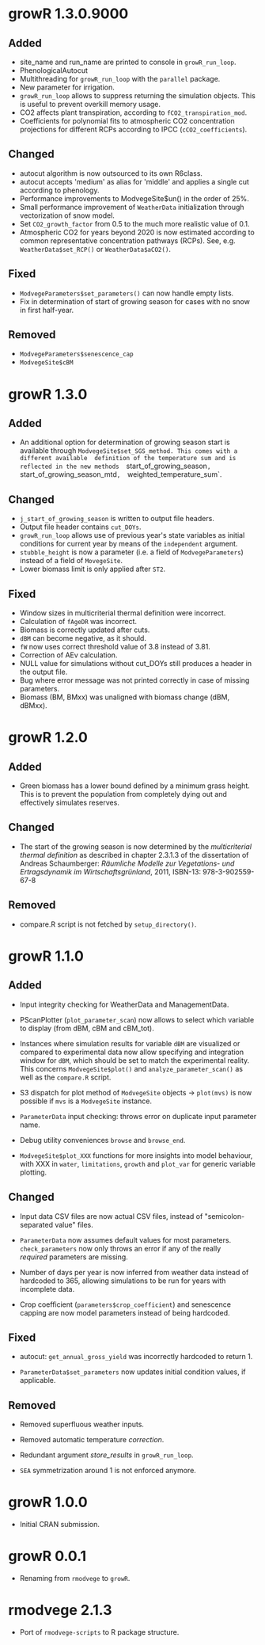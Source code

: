 # growR 1.3.0.9000

## Added

* site_name and run_name are printed to console in `growR_run_loop`.
* PhenologicalAutocut
* Multithreading for `growR_run_loop` with the `parallel` package.
* New parameter for irrigation.
* `growR_run_loop` allows to suppress returning the simulation objects. This 
  is useful to prevent overkill memory usage.
* CO2 affects plant transpiration, according to `fCO2_transpiration_mod`.
* Coefficients for polynomial fits to atmospheric CO2 concentration 
  projections for different RCPs according to IPCC (`cCO2_coefficients`).

## Changed

* autocut algorithm is now outsourced to its own R6class.
* autocut accepts 'medium' as alias for 'middle' and applies a single cut 
  according to phenology.
* Performance improvements to ModvegeSite$un() in the order of 25%.
* Small performance improvement of `WeatherData` initialization through 
  vectorization of snow model.
* Set `CO2_growth_factor` from 0.5 to the much more realistic value of 0.1.
* Atmospheric CO2 for years beyond 2020 is now estimated according to common 
  representative concentration pathways (RCPs). See, e.g. `WeatherData$set_RCP()`
  or `WeatherData$aCO2()`.

## Fixed

* `ModvegeParameters$set_parameters()` can now handle empty lists.
* Fix in determination of start of growing season for cases with no snow in 
  first half-year.

## Removed

* `ModvegeParameters$senescence_cap`
* `ModvegeSite$cBM`

# growR 1.3.0

## Added

* An additional option for determination of growing season start is available 
  through `ModvegeSite$set_SGS_method. This comes with a different available 
  definition of the temperature sum and is reflected in the new methods 
  `start_of_growing_season`, `start_of_growing_season_mtd`, 
  `weighted_temperature_sum`.

## Changed

* `j_start_of_growing_season` is written to output file headers.
* Output file header contains `cut_DOYs`.
* `growR_run_loop` allows use of previous year's state variables as initial 
  conditions for current year by means of the `independent` argument.
* `stubble_height` is now a parameter (i.e. a field of `ModvegeParameters`) 
  instead of a field of `MovegeSite`.
* Lower biomass limit is only applied after `ST2`.

## Fixed

* Window sizes in multicriterial thermal definition were incorrect.
* Calculation of `fAgeDR` was incorrect.
* Biomass is correctly updated after cuts.
* `dBM` can become negative, as it should.
* `fW` now uses correct threshold value of 3.8 instead of 3.81.
* Correction of AEv calculation.
* NULL value for simulations without cut_DOYs still produces a header in the 
  output file.
* Bug where error message was not printed correctly in case of missing 
  parameters.
* Biomass (BM, BMxx) was unaligned with biomass change (dBM, dBMxx).

# growR 1.2.0

## Added

* Green biomass has a lower bound defined by a minimum grass height. This is 
  to prevent the population from completely dying out and effectively 
  simulates reserves.

## Changed

* The start of the growing season is now determined by the *multicriterial 
  thermal definition* as described in chapter 2.3.1.3 of the dissertation of 
  Andreas Schaumberger:
  *Räumliche Modelle zur Vegetations- und Ertragsdynamik im 
  Wirtschaftsgrünland*, 2011, ISBN-13: 978-3-902559-67-8

## Removed

* compare.R script is not fetched by `setup_directory()`.

# growR 1.1.0

## Added

* Input integrity checking for WeatherData and ManagementData.

* PScanPlotter (`plot_parameter_scan`) now allows to select which variable to 
  display (from dBM, cBM and cBM_tot).

* Instances where simulation results for variable `dBM` are visualized or 
  compared to experimental data now allow specifying and integration window 
  for `dBM`, which should be set to match the experimental reality. This 
  concerns `ModvegeSite$plot()` and `analyze_parameter_scan()` as well as the 
  `compare.R` script.

* S3 dispatch for plot method of `ModvegeSite` objects -> `plot(mvs)` is now 
  possible if `mvs` is a `ModvegeSite` instance.

* `ParameterData` input checking: throws error on duplicate input parameter 
  name.

* Debug utility conveniences `browse` and `browse_end`.

* `ModvegeSite$plot_XXX` functions for more insights into model behaviour, 
  with XXX in `water`, `limitations`, `growth` and `plot_var` for generic 
  variable plotting.

## Changed

* Input data CSV files are now actual CSV files, instead of 
  "semicolon-separated value" files.

* `ParameterData` now assumes default values for most parameters. 
  `check_parameters` now only throws an error if any of the really  
  *required* parameters are missing.

* Number of days per year is now inferred from weather data instead of 
  hardcoded to 365, allowing simulations to be run for years with incomplete 
  data.

* Crop coefficient (`parameters$crop_coefficient`) and senescence capping are 
  now model parameters instead of being hardcoded.

## Fixed

* autocut: `get_annual_gross_yield` was incorrectly hardcoded to return 1.

* `ParameterData$set_parameters` now updates initial condition values, if 
  applicable.

## Removed

* Removed superfluous weather inputs.

* Removed automatic temperature *correction*.

* Redundant argument *store_results* in `growR_run_loop`.

* `SEA` symmetrization around 1 is not enforced anymore.

# growR 1.0.0

* Initial CRAN submission.

# growR 0.0.1

* Renaming from `rmodvege` to `growR`.

# rmodvege 2.1.3

* Port of `rmodvege-scripts` to R package structure.
